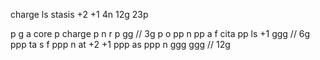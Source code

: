 charge ls stasis +2 +1 4n 12g 23p

p g a core
p charge
p n r
p gg // 3g
p o
pp n
pp a f cita
pp ls +1 ggg // 6g
ppp ta s f
ppp n at +2 +1
ppp as
ppp n ggg ggg // 12g
